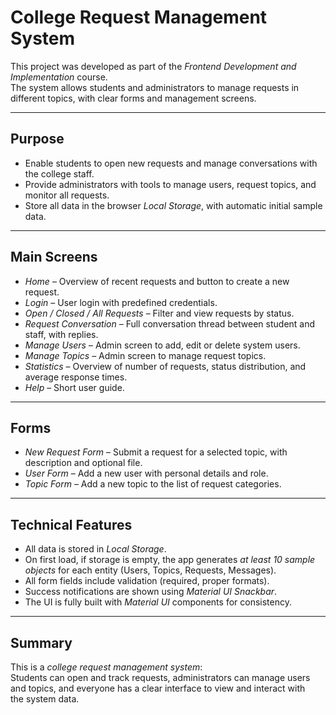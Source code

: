 # College Request Management System

This project was developed as part of the *Frontend Development and Implementation* course.  
The system allows students and administrators to manage requests in different topics, with clear forms and management screens.

---

## Purpose
- Enable students to open new requests and manage conversations with the college staff.  
- Provide administrators with tools to manage users, request topics, and monitor all requests.  
- Store all data in the browser *Local Storage*, with automatic initial sample data.

---

## Main Screens
- *Home* – Overview of recent requests and button to create a new request.  
- *Login* – User login with predefined credentials.  
- *Open / Closed / All Requests* – Filter and view requests by status.  
- *Request Conversation* – Full conversation thread between student and staff, with replies.  
- *Manage Users* – Admin screen to add, edit or delete system users.  
- *Manage Topics* – Admin screen to manage request topics.  
- *Statistics* – Overview of number of requests, status distribution, and average response times.  
- *Help* – Short user guide.

---

## Forms
- *New Request Form* – Submit a request for a selected topic, with description and optional file.  
- *User Form* – Add a new user with personal details and role.  
- *Topic Form* – Add a new topic to the list of request categories.

---

## Technical Features
- All data is stored in *Local Storage*.  
- On first load, if storage is empty, the app generates *at least 10 sample objects* for each entity (Users, Topics, Requests, Messages).  
- All form fields include validation (required, proper formats).  
- Success notifications are shown using *Material UI Snackbar*.  
- The UI is fully built with *Material UI* components for consistency.

---

## Summary
This is a *college request management system*:  
Students can open and track requests, administrators can manage users and topics, and everyone has a clear interface to view and interact with the system data.